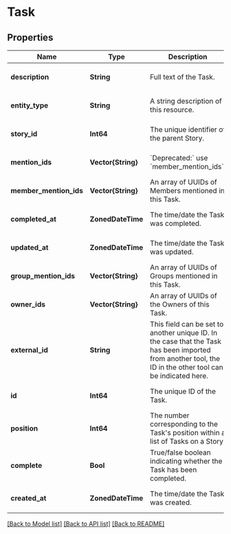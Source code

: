 # Task


## Properties
Name | Type | Description | Notes
------------ | ------------- | ------------- | -------------
**description** | **String** | Full text of the Task. | [default to nothing]
**entity_type** | **String** | A string description of this resource. | [default to nothing]
**story_id** | **Int64** | The unique identifier of the parent Story. | [default to nothing]
**mention_ids** | **Vector{String}** | &#x60;Deprecated:&#x60; use &#x60;member_mention_ids&#x60;. | [default to nothing]
**member_mention_ids** | **Vector{String}** | An array of UUIDs of Members mentioned in this Task. | [default to nothing]
**completed_at** | **ZonedDateTime** | The time/date the Task was completed. | [default to nothing]
**updated_at** | **ZonedDateTime** | The time/date the Task was updated. | [default to nothing]
**group_mention_ids** | **Vector{String}** | An array of UUIDs of Groups mentioned in this Task. | [default to nothing]
**owner_ids** | **Vector{String}** | An array of UUIDs of the Owners of this Task. | [default to nothing]
**external_id** | **String** | This field can be set to another unique ID. In the case that the Task has been imported from another tool, the ID in the other tool can be indicated here. | [default to nothing]
**id** | **Int64** | The unique ID of the Task. | [default to nothing]
**position** | **Int64** | The number corresponding to the Task&#39;s position within a list of Tasks on a Story. | [default to nothing]
**complete** | **Bool** | True/false boolean indicating whether the Task has been completed. | [default to nothing]
**created_at** | **ZonedDateTime** | The time/date the Task was created. | [default to nothing]


[[Back to Model list]](../README.md#models) [[Back to API list]](../README.md#api-endpoints) [[Back to README]](../README.md)


